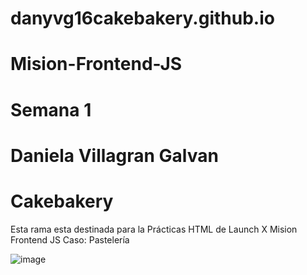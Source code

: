 # danyvg16cakebakery.github.io
# Mision-Frontend-JS
# Semana 1
# Daniela Villagran Galvan
# Cakebakery
Esta rama esta destinada para la Prácticas HTML de Launch X Mision Frontend JS 
Caso: Pastelería

![image](https://user-images.githubusercontent.com/55168564/158290400-1c287114-58a1-4fe4-8562-b61d0fe88a3b.png)
